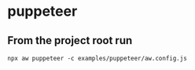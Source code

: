 # puppeteer

## From the project root run

```shell
npx aw puppeteer -c examples/puppeteer/aw.config.js
```

